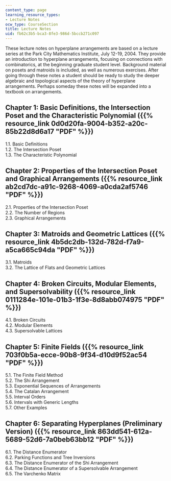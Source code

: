 ```yaml
---
content_type: page
learning_resource_types:
- Lecture Notes
ocw_type: CourseSection
title: Lecture Notes
uid: fb62c3b5-bca3-8fe3-986d-5bccb271c097
---
```


These lecture notes on hyperplane arrangements are based on a lecture series at the Park City Mathematics Institute, July 12-19, 2004. They provide an introduction to hyperplane arrangements, focusing on connections with combinatorics, at the beginning graduate student level. Background material on posets and matroids is included, as well as numerous exercises. After going through these notes a student should be ready to study the deeper algebraic and topological aspects of the theory of hyperplane arrangements. Perhaps someday these notes will be expanded into a textbook on arrangements.

Chapter 1: Basic Definitions, the Intersection Poset and the Characteristic Polynomial ({{% resource_link 0d0d20fa-9004-b352-a20c-85b22d8d6a17 "PDF" %}})
------------------------------------------------------------------------------------------------------------------------------

1.1. Basic Definitions  
1.2. The Intersection Poset  
1.3. The Characteristic Polynomial

Chapter 2: Properties of the Intersection Poset and Graphical Arrangements ({{% resource_link ab2cd7dc-a91c-9268-4069-a0cda2af5746 "PDF" %}})
------------------------------------------------------------------------------------------------------------------

2.1. Properties of the Intersection Poset  
2.2. The Number of Regions  
2.3. Graphical Arrangements

Chapter 3: Matroids and Geometric Lattices ({{% resource_link 4b5dc2db-132d-782d-f7a9-a5ca665c94da "PDF" %}})
----------------------------------------------------------------------------------

3.1. Matroids  
3.2. The Lattice of Flats and Geometric Lattices

Chapter 4: Broken Circuits, Modular Elements, and Supersolvability ({{% resource_link 0111284e-101e-01b3-1f3e-8d8abb074975 "PDF" %}})
----------------------------------------------------------------------------------------------------------

4.1. Broken Circuits  
4.2. Modular Elements  
4.3. Supersolvable Lattices

Chapter 5: Finite Fields ({{% resource_link 703f0b5a-ecce-90b8-9f34-d10d9f52ac54 "PDF" %}})
----------------------------------------------------------------

5.1. The Finite Field Method  
5.2. The Shi Arrangement  
5.3. Exponential Sequences of Arrangements  
5.4. The Catalan Arrangement  
5.5. Interval Orders  
5.6. Intervals with Generic Lengths  
5.7. Other Examples

Chapter 6: Separating Hyperplanes (Preliminary Version) ({{% resource_link 863dd541-612a-5689-52d6-7a0beb63bb12 "PDF" %}})
-----------------------------------------------------------------------------------------------

6.1. The Distance Enumerator  
6.2. Parking Functions and Tree Inversions  
6.3. The Distance Enumerator of the Shi Arrangement  
6.4. The Distance Enumerator of a Supersolvable Arrangement  
6.5. The Varchenko Matrix